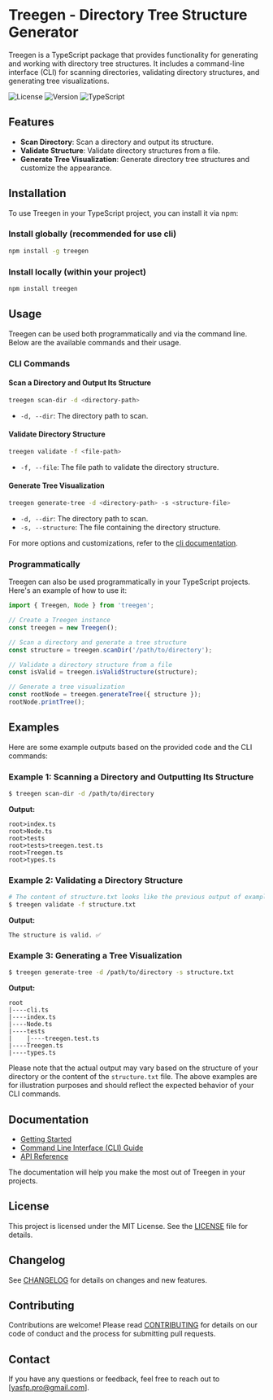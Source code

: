 # Treegen - Directory Tree Structure Generator

Treegen is a TypeScript package that provides functionality for generating and working with directory tree structures. It includes a command-line interface (CLI) for scanning directories, validating directory structures, and generating tree visualizations.

![License](https://img.shields.io/badge/license-MIT-blue.svg)
![Version](https://img.shields.io/badge/version-1.0.0-green.svg)
![TypeScript](https://img.shields.io/badge/language-TypeScript-blue.svg)

## Features

- **Scan Directory**: Scan a directory and output its structure.
- **Validate Structure**: Validate directory structures from a file.
- **Generate Tree Visualization**: Generate directory tree structures and customize the appearance.

## Installation

To use Treegen in your TypeScript project, you can install it via npm:

### Install globally (recommended for use cli)

```bash
npm install -g treegen
```

### Install locally (within your project)

```bash
npm install treegen
```

## Usage

Treegen can be used both programmatically and via the command line. Below are the available commands and their usage.

### CLI Commands

#### Scan a Directory and Output Its Structure

```bash
treegen scan-dir -d <directory-path>
```

- `-d, --dir`: The directory path to scan.

#### Validate Directory Structure

```bash
treegen validate -f <file-path>
```

- `-f, --file`: The file path to validate the directory structure.

#### Generate Tree Visualization

```bash
treegen generate-tree -d <directory-path> -s <structure-file>
```

- `-d, --dir`: The directory path to scan.
- `-s, --structure`: The file containing the directory structure.

For more options and customizations, refer to the [cli documentation](https://github.com/hero-js/treegen/blob/main/CLI_DOC.md).

### Programmatically

Treegen can also be used programmatically in your TypeScript projects. Here's an example of how to use it:

```typescript
import { Treegen, Node } from 'treegen';

// Create a Treegen instance
const treegen = new Treegen();

// Scan a directory and generate a tree structure
const structure = treegen.scanDir('/path/to/directory');

// Validate a directory structure from a file
const isValid = treegen.isValidStructure(structure);

// Generate a tree visualization
const rootNode = treegen.generateTree({ structure });
rootNode.printTree();
```

## Examples

Here are some example outputs based on the provided code and the CLI commands:

### Example 1: Scanning a Directory and Outputting Its Structure

```bash
$ treegen scan-dir -d /path/to/directory
```

**Output:**

```
root>index.ts
root>Node.ts
root>tests
root>tests>treegen.test.ts
root>Treegen.ts
root>types.ts
```

### Example 2: Validating a Directory Structure

```bash
# The content of structure.txt looks like the previous output of example 1.
$ treegen validate -f structure.txt
```

**Output:**

```
The structure is valid. ✅
```

### Example 3: Generating a Tree Visualization

```bash
$ treegen generate-tree -d /path/to/directory -s structure.txt
```

**Output:**

```
root
|----cli.ts
|----index.ts
|----Node.ts
|----tests
|    |----treegen.test.ts
|----Treegen.ts
|----types.ts
```

Please note that the actual output may vary based on the structure of your directory or the content of the `structure.txt` file. The above examples are for illustration purposes and should reflect the expected behavior of your CLI commands.

## Documentation

- [Getting Started](#programmatically)
- [Command Line Interface (CLI) Guide](https://github.com/hero-js/treegen/blob/main/CLI_DOC.md)
- [API Reference](https://hero-js.github.io/treegen)

The documentation will help you make the most out of Treegen in your projects.

## License

This project is licensed under the MIT License. See the [LICENSE](https://github.com/hero-js/treegen/blob/main/LICENSE) file for details.

## Changelog

See [CHANGELOG](https://github.com/hero-js/treegen/blob/main/CHANGELOG.md) for details on changes and new features.

## Contributing

Contributions are welcome! Please read [CONTRIBUTING](https://github.com/hero-js/hero/blob/main/CONTRIBUTING.md) for details on our code of conduct and the process for submitting pull requests.

## Contact

If you have any questions or feedback, feel free to reach out to [yasfp.pro@gmail.com].
